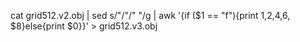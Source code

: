 cat grid512.v2.obj | sed s/"\/"/" "/g | awk '{if ($1 == "f"){print $1,$2,$4,$6, $8}else{print $0}}' > grid512.v3.obj
